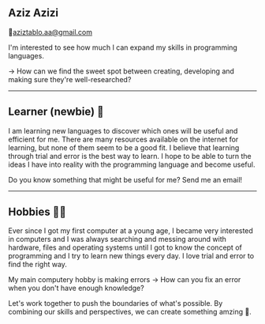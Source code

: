 Aziz Azizi
---
📧[aziztablo.aa@gmail.com](mailto:aziztablo.aa@gmail.com) 

I'm interested to see how much I can expand my skills in programming languages.

→ How can we find the sweet spot between creating, developing and making sure they're well-researched?

----

Learner (newbie) 🔰
---
I am learning new languages to discover which ones will be useful and efficient for me. There are many resources available on the internet for learning, but none of them seem to be a good fit. I believe that learning through trial and error is the best way to learn.
I hope to be able to turn the ideas I have into reality with the programming language and become useful.

Do you know something that might be useful for me? 
Send me an email!

----

Hobbies 👨‍💻
---
Ever since I got my first computer at a young age, I became very interested in computers and I was always searching and messing around with hardware, files and operating systems until I got to know the concept of programming and I try to learn new things every day.
I love trial and error to find the right way.

My main computery hobby is making errors → How can you fix an error when you don't have enough knowledge?

Let's work together to push the boundaries of what's possible. By combining our skills and perspectives, we can create something amzing 🤝.
